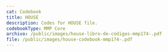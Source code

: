 ```yaml
---
cat: Codebook
title: HOUSE
description: Codes for HOUSE file.
codebookType: MMP Core
archivo: /public/images/house-libro-de-códigos-mmp174-.pdf
file: /public/images/house-codebook-mmp174-.pdf
---
```

